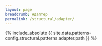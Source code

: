 ```yaml
---
layout: page
breadcrumb: Адаптер
permalink: /structural/adapter/
---
```


{% include_absolute {{ site.data.patterns-config.structural.patterns.adapter.path }} %}
